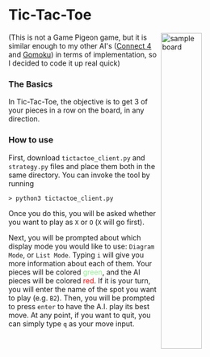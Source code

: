 # Tic-Tac-Toe  
<img src="https://github.com/k-gerner/Game-Pigeon-Solvers/blob/master/Images/Tic%20Tac%20Toe/sampleBoardOutput.png" alt = "sample board" width="40%" align = "right">  

(This is not a Game Pigeon game, but it is similar enough to my other AI's ([Connect 4](https://github.com/k-gerner/Game-Pigeon-Solvers/tree/master/Connect%204%20AI) and [Gomoku](https://github.com/k-gerner/Game-Pigeon-Solvers/tree/master/Gomoku%20AI)) in terms of implementation, so I decided to code it up real quick)  

### The Basics  
In Tic-Tac-Toe, the objective is to get 3 of your pieces in a row on the board, in any direction.  
### How to use  
First, download `tictactoe_client.py` and `strategy.py` files and place them both in the same directory. You can invoke the tool by running  
```
> python3 tictactoe_client.py
```
Once you do this, you will be asked whether you want to play as `X` or `O` (`X` will go first).  

Next, you will be prompted about which display mode you would like to use: `Diagram Mode`, or `List Mode`. Typing `i` will give you more information about each of them. Your pieces will be colored <span style="color:lightgreen">green</span>, and the AI pieces will be colored <span style="color:red">red</span>. If it is your turn, you will enter the name of the spot you want to play (e.g. `B2`). Then, you will be prompted to press `enter` to have the A.I. play its best move. At any point, if you want to quit, you can simply type `q` as your move input.
